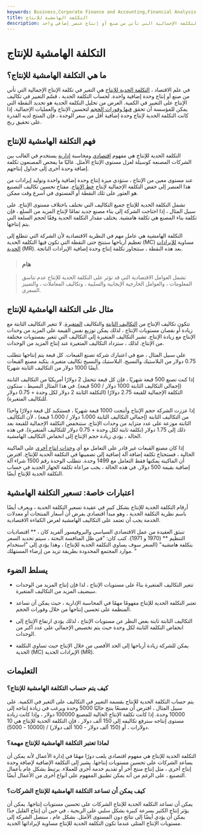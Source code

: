 ```yaml
---
keywords: Business,Corporate Finance and Accounting,Financial Analysis
title: التكلفة الهامشية للإنتاج
description: التكلفة الحدية للإنتاج هي التغيير في التكلفة الإجمالية التي تأتي من صنع أو إنتاج عنصر إضافي واحد.
---
```


# التكلفة الهامشية للإنتاج
## ما هي التكلفة الهامشية للإنتاج؟

في علم الاقتصاد ، [التكلفة الحدية للإنتاج](/production-cost) هي التغير في تكلفة الإنتاج الإجمالية التي تأتي من صنع أو إنتاج وحدة إضافية واحدة. لحساب التكلفة الحدية ، قسّم التغيير في تكاليف الإنتاج على التغيير في الكمية. الغرض من تحليل التكلفة الحدية هو تحديد النقطة التي يمكن للمؤسسة أن تحقق [فيها وفورات الحجم](/economiesofscale) لتحسين الإنتاج والعمليات الإجمالية. إذا كانت التكلفة الحدية لإنتاج وحدة إضافية أقل من سعر الوحدة ، فإن المنتج لديه القدرة على تحقيق ربح.

## فهم التكلفة الهامشية للإنتاج

التكلفة الحدية للإنتاج هي مفهوم [اقتصادي](/economics) ومحاسبة [إدارية](/managerialaccounting) يستخدم في الغالب بين الشركات المصنعة كوسيلة لعزل مستوى الإنتاج الأمثل. غالبًا ما يفحص المصنعون تكلفة إضافة وحدة أخرى إلى جداول إنتاجهم.

عند مستوى معين من الإنتاج ، ستؤدي ميزة إنتاج وحدة إضافية واحدة وتوليد إيرادات من هذا العنصر إلى خفض التكلفة الإجمالية لإنتاج [خط الإنتاج](/product-line). مفتاح تحسين تكاليف التصنيع هو العثور على تلك النقطة أو المستوى في أسرع وقت ممكن.

تشمل التكلفة الحدية للإنتاج جميع التكاليف التي تختلف باختلاف مستوى الإنتاج. على سبيل المثال ، إذا احتاجت الشركة إلى بناء مصنع جديد تمامًا لإنتاج المزيد من السلع ، فإن تكلفة بناء المصنع هي تكلفة هامشية. يختلف مقدار التكلفة الحدية وفقًا لحجم السلعة التي يتم إنتاجها.

التكلفة الهامشية هي عامل مهم في النظرية الاقتصادية لأن الشركة التي تتطلع إلى تعظيم أرباحها ستنتج حتى النقطة التي تكون فيها التكلفة الحدية (MC) مساوية [للإيرادات الحدية](/marginal-revenue-mr) (MR). بعد هذه النقطة ، ستتجاوز تكلفة إنتاج وحدة إضافية الإيرادات الناتجة.

> ### هام

> تشمل العوامل الاقتصادية التي قد تؤثر على التكلفة الحدية للإنتاج عدم تناسق المعلومات ، والعوامل الخارجية الإيجابية والسلبية ، وتكاليف المعاملات ، والتمييز السعري.

>

## مثال على التكلفة الهامشية للإنتاج

تتكون تكاليف الإنتاج من [التكاليف الثابتة](/fixedcost) والتكاليف [المتغيرة](/variablecost). لا تتغير التكاليف الثابتة مع زيادة أو نقصان مستويات الإنتاج ، لذلك يمكن توزيع نفس القيمة على المزيد من وحدات الإنتاج مع زيادة الإنتاج. تشير التكاليف المتغيرة إلى التكاليف التي تتغير بمستويات مختلفة من الإنتاج. لذلك ، ستزداد التكاليف المتغيرة عند إنتاج المزيد من الوحدات.

على سبيل المثال ، ضع في اعتبارك شركة تصنع القبعات. كل قبعة يتم إنتاجها تتطلب 0.75 دولار من البلاستيك والنسيج. البلاستيك والنسيج تكاليف متغيرة. يتكبد مصنع القبعات أيضًا 1000 دولار من التكاليف الثابتة شهريًا.

إذا كنت تصنع 500 قبعة شهريًا ، فإن كل قبعة تتحمل 2 دولارًا أمريكيًا من التكاليف الثابتة (إجمالي التكاليف الثابتة 1000 دولار / 500 قبعة). في هذا المثال البسيط ، ستكون التكلفة الإجمالية للقبعة 2.75 دولارًا (التكلفة الثابتة 2 دولار لكل وحدة + 0.75 دولار للتكاليف المتغيرة).

إذا عززت الشركة حجم الإنتاج وأنتجت 1000 قبعة شهريًا ، فستتكبد كل قبعة دولارًا واحدًا من التكاليف الثابتة (إجمالي التكاليف الثابتة 1،000 دولار / 1،000 قبعة) ، لأن التكاليف الثابتة موزعة على عدد متزايد من وحدات الإنتاج. ستنخفض التكلفة الإجمالية للقبعة بعد ذلك إلى 1.75 دولار (تكلفة ثابتة لكل وحدة + 0.75 دولار للتكاليف المتغيرة). في هذه الحالة ، يؤدي زيادة حجم الإنتاج إلى انخفاض التكاليف الهامشية.

إذا كان مصنع القبعات غير قادر على التعامل مع أي [وحدات إنتاج أخرى](/unit-of-production-method) على الماكينة الحالية ، فستحتاج تكلفة إضافة آلة إضافية إلى تضمينها في التكلفة الحدية للإنتاج. افترض أن الماكينة يمكنها فقط التعامل مع 1499 وحدة. تتطلب الوحدة رقم 1500 شراء آلة إضافية بقيمة 500 دولار. في هذه الحالة ، يجب مراعاة تكلفة الجهاز الجديد في حساب التكلفة الحدية للإنتاج أيضًا.

## اعتبارات خاصة: تسعير التكلفة الهامشية

أرقام التكلفة الحدية للإنتاج بشكل كبير في عقيدة تسعير التكلفة الحدية ، ويعرف أيضًا باسم نظرية التكلفة الحدية ، وهو مبدأ اقتصادي يفرض أن أسعار المنتجات أو معدلات الخدمة يجب أن تعتمد على التكاليف الهامشية لغرض الكفاءة الاقتصادية.

تنبثق العقيدة من عمل الاقتصادي السياسي والبروفيسور ألفريد كان ، ** اقتصاديات التنظيم ** (1970 و 1971). كتب كان: "في ظل المنافسة البحتة ، سيتم تحديد السعر بتكلفة هامشية" (السعر سوف يساوي التكلفة الحدية للإنتاج) ، وهذا يؤدي إلى "استخدام موارد المجتمع المحدودة بطريقة تزيد من إرضاء المستهلك. "

## يسلط الضوء

- تتغير التكاليف المتغيرة بناءً على مستويات الإنتاج ، لذا فإن إنتاج المزيد من الوحدات سيضيف المزيد من التكاليف المتغيرة.

- تعتبر التكلفة الحدية للإنتاج مفهومًا مهمًا في المحاسبة الإدارية ، حيث يمكن أن تساعد المنظمة على تحسين إنتاجها من خلال وفورات الحجم.

- التكاليف الثابتة ثابتة بغض النظر عن مستويات الإنتاج ، لذلك يؤدي ارتفاع الإنتاج إلى انخفاض التكلفة الثابتة لكل وحدة حيث يتم تخصيص الإجمالي على عدد أكبر من الوحدات.

- يمكن للشركة زيادة أرباحها إلى الحد الأقصى من خلال الإنتاج حيث تساوي التكلفة الحدية (MC) الإيرادات الحدية (MR).

## التعليمات

### كيف يتم حساب التكلفة الهامشية للإنتاج؟

يتم حساب التكلفة الحدية للإنتاج بقسمة التغيير في التكاليف على التغير في الكمية. على سبيل المثال ، افترض أن مصنعًا ينتج حاليًا 5000 وحدة ويرغب في زيادة إنتاجه إلى 10000 وحدة. إذا كانت تكلفة الإنتاج الحالية للمصنع 100000 دولار ، وإذا كانت زيادة مستوى إنتاجه سترفع تكاليفه إلى 150 ألف دولار ، فإن التكلفة الحدية للإنتاج هي 10 دولارات ، أو (150 ألف دولار - 100 ألف دولار) / (10000 - 5000).

### لماذا تعتبر التكلفة الهامشية للإنتاج مهمة؟

التكلفة الحدية للإنتاج هي مفهوم اقتصادي يلعب دورًا مهمًا في إدارة الأعمال لأنه يمكن أن يساعد الشركات على تحسين مستويات إنتاجها. يشير إلى التكلفة الإضافية لإضافة وحدة إنتاج أخرى ، مثل إنتاج منتج آخر أو تقديم خدمة أخرى للعملاء. يرتبط بشكل عام بأعمال التصنيع ، على الرغم من أنه يمكن تطبيق المفهوم على أنواع أخرى من الأعمال أيضًا.

### كيف يمكن أن تساعد التكلفة الهامشية للإنتاج الشركات؟

يمكن أن تساعد التكلفة الحدية للإنتاج الشركات على تحسين مستويات إنتاجها. يمكن أن يؤثر إنتاج الكثير بسرعة كبيرة بشكل سلبي على الربحية ، في حين أن إنتاج القليل جدًا يمكن أن يؤدي أيضًا إلى نتائج دون المستوى الأمثل. بشكل عام ، ستصل الشركة إلى مستويات الإنتاج المثلى عندما تكون التكلفة الحدية للإنتاج مساوية لإيراداتها الحدية.

